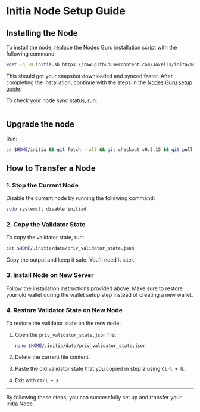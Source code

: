 # Initia Node Setup Guide

## Installing the Node

To install the node, replace the Nodes Guru installation script with the following command:

```sh
wget -q -O initia.sh https://raw.githubusercontent.com/Jovells/inita/main/initia.sh && sudo chmod +x initia.sh && ./initia.sh && source $HOME/.bash_profile
```

This should get your snapshot downloaded and synced faster. After completing the installation, continue with the steps in the [Nodes Guru setup guide](https://nodes.guru/testnets/initia/setup-guide/en).

To check your node sync status, run:
```sh local_height=$(initiad status | jq -r .sync_info.latest_block_height); network_height=$(curl -s https://rpc-initia-testnet.trusted-point.com/status | jq -r .result.sync_info.latest_block_height); blocks_left=$((network_height - local_height)); echo "Your node height: $local_height"; echo "Network height: $network_height"; echo "Blocks left: $blocks_left"
```

## Upgrade the node
Run:
```sh
cd $HOME/initia && git fetch --all && git checkout v0.2.15 && git pull origin v0.2.15 && make build && sudo mv $HOME/initia/build/initiad $(which initiad) && sudo systemctl restart initiad && sudo journalctl -u initiad -f
```

## How to Transfer a Node

### 1. Stop the Current Node

Disable the current node by running the following command:

```sh
sudo systemctl disable initiad
```

### 2. Copy the Validator State

To copy the validator state, run:

```sh
cat $HOME/.initia/data/priv_validator_state.json
```

Copy the output and keep it safe. You'll need it later.

### 3. Install Node on New Server

Follow the installation instructions provided above. Make sure to restore your old wallet during the wallet setup step instead of creating a new wallet.

### 4. Restore Validator State on New Node

To restore the validator state on the new node:

1. Open the `priv_validator_state.json` file:

   ```sh
   nano $HOME/.initia/data/priv_validator_state.json
   ```

2. Delete the current file content.
3. Paste the old validator state that you copied in step 2 using `Ctrl + U`.
4. Exit with `Ctrl + X`



---

By following these steps, you can successfully set up and transfer your Initia Node.
